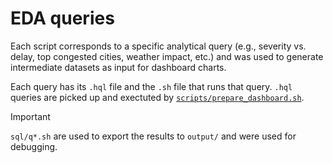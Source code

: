 # EDA queries
Each script corresponds to a specific analytical query (e.g., severity vs. delay, top congested cities, weather impact, etc.) and was  used  to  generate  intermediate  datasets  as  input  for  dashboard  charts. 

Each query has its `.hql` file and the `.sh` file that runs that query. `.hql` queries are picked up and exectuted by <code><a href="../../scripts/prepare_dashboard.sh">scripts/prepare_dashboard.sh</a></code>. 

> [!IMPORTANT]
> `sql/q*.sh` are used to export the results to `output/` and were used for debugging.
